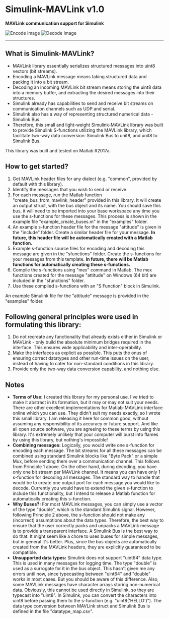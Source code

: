 # Simulink-MAVLink v1.0
**MAVLink communication support for Simulink**

![Encode Image](https://raw.githubusercontent.com/aditya00j/simulink_mavlink/master/images/example_encode.PNG)
![Decode Image](https://raw.githubusercontent.com/aditya00j/simulink_mavlink/master/images/example_decode.PNG)
___

## What is Simulink-MAVLink?
 * MAVLink library essentially serializes structured messages into uint8 vectors (bit streams).
 * Encoding a MAVLink message means taking structured data and packing it into a bit stream.
 * Decoding an incoming MAVLink bit stream means storing the uint8 data into a memory buffer, and extracting the desired messages into their structures.
 * Simulink already has capabilities to send and receive bit streams on communication channels such as UDP and serial.
 * Simulink also has a way of representing structured numerical data - Simulink Bus.
 * Therefore, this small and light-weight Simulink-MAVLink library was built to provide Simulink S-functions utilizing the MAVLink library, which facilitate two-way data conversion: Simulink Bus to unit8, and unit8 to Simulink Bus.

This library was built and tested on Matlab R2017a.

 ## How to get started?
  1. Get MAVLink header files for any dialect (e.g. "common", provided by default with this library).
  2. Identify the messages that you wish to send or receive.
  3. For each message, run the Matlab function "create_bus_from_mavlink_header" provided in this library. It will create an output struct, with the bus object and its name. You should save this bus, it will need to be imported into your base workspace any time you use the s-functions for these messages. This process is shown in the example file "example_create_buses.m" in the "examples" folder.
  4. An example s-function header file for the message "attitude" is given in the "include" folder. Create a similar header file for your message. **In future, this header file will be automatically created with a Matlab function.**
  5. Example s-function source files for encoding and decoding this message are given in the "sfunctions" folder. Create the s-functions for your messages from this template. **In future, there will be Matlab functions for automatically creating these s-functions.**
  6. Compile the s-functions using "mex" command in Matlab. The mex functions created for the message "attitude" on Windows (64 bit) are included in the "sfunctions" folder.
  7. Use these compiled s-functions with an "S Function" block in Simulink.

  An example Simulink file for the "attitude" message is provided in the "examples" folder.


  ## Following general principles were used in formulating this library:
   1. Do not recreate any functionality that already exists either in Simulink or MAVLink - only build the absolute minimum bridges required in the interface. This ensures wide applicability and inter-operability.
   2. Make the interfaces as explicit as possible. This puts the onus of ensuring correct datatypes and other run-time issues on the user, instead of having to cater for non-standard conditions in this library.
   3. Provide only the two-way data conversion capability, and nothing else.


  ## Notes
   * **Terms of Use:** I created this library for my personal use. I've tried to make it abstract in its formation, but it may or may not suit your needs. There are other excellent implementations for Matlab-MAVLink interface online which you can use. They didn't suit my needs exactly, so I wrote this small library. I am releasing it here for common good, without assuming any responsibility of its accuracy or future support. And like all open source software, you are agreeing to these terms by using this library. It's extremely unlikely that your computer will burst into flames by using this library, but nothing's impossible!
   * **Combining messages:** Logically, you would write one s-function for encoding each message. The bit streams for all these messages can be combined using standard Simulink blocks like "Byte Pack" or a simple Mux, before sending them over a communication channel. This follows from Principle 1 above. On the other hand, during decoding, you have only one bit stream per MAVLink channel. It means you can have only 1 s-function for decoding all messages. The standard way to handle that would be to create one output port for each message you would like to decode. Currently you would have to extend the given s-function to include this functionality, but I intend to release a Matlab function for automatically creating this s-function.
   * **Why Buses?:** For most MAVLink messages, you can simply use a vector of the type "double", which is the standard Simulink signal. However, following Principle 2 above, the s-function should not make any (incorrect) assumptions about the data types. Therefore, the best way to ensure that the user correctly packs and unpacks a MAVLink message is to provide a transparent interface. A Simulink Bus is the best way to do that. It might seem like a chore to uses buses for simple messages, but in general it's better. Plus, since the bus objects are automatically created from the MAVLink headers, they are explicitly guaranteed to be compatible.
   * **Unsupported data types:** Simulink does not support "uint64" data type. This is used in many messages for logging time. The type "double" is used as a surrogate for it in the bus object. This hasn't given me any errors until now, since typecasting between "uint64" and "double" works in most cases. But you should be aware of this difference. Also, some MAVLink messages have character arrays storing non-numerical data. Obviously, this cannot be used directly in Simulink, so they are typecast into "uint8". In Simulink, you can convert the characters into uint8 before passing them to the s-function (e.g. "uint8('HELLO')"). The data type conversion between MAVLink struct and Simulink Bus is defined in the file "datatype_map.csv".
